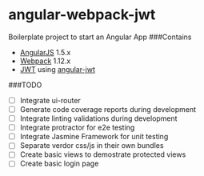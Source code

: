 # angular-webpack-jwt
Boilerplate project to start an Angular App
###Contains
* [AngularJS](https://angularjs.org/) 1.5.x
* [Webpack](https://webpack.github.io/) 1.12.x 
* [JWT](http://jwt.io/introduction/) using [angular-jwt](https://github.com/auth0/angular-jwt)


###TODO
- [ ] Integrate ui-router
- [ ] Generate code coverage reports during development
- [ ] Integrate linting validations during development
- [ ] Integrate protractor for e2e testing
- [ ] Integrate Jasmine Framework for unit testing
- [ ] Separate verdor css/js in their own bundles
- [ ] Create basic views to demostrate protected views
- [ ] Create basic login page
